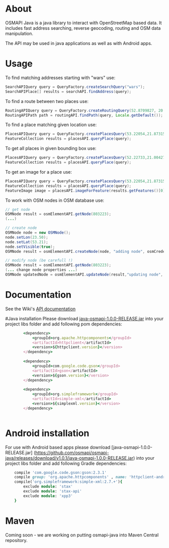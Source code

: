 # About
OSMAPI Java is a java library to interact with OpenStreetMap based data. It includes fast address searching, reverse geocoding, routing and OSM data manipulation.

The API may be used in java applications as well as with Android apps.

# Usage
To find matching addresses starting with "wars" use:
```java
SearchAPIQuery query = QueryFactory.createSearchQuery("wars");
SearchAPIPlace[] results = searchAPI.findAddress(query);
```

To find a route between two places use:
```java
RoutingAPIQuery query = QueryFactory.createRoutingQuery(52.8709827, 20.6171934, 52.5354061, 19.715046);
RoutingAPIPath path = routingAPI.findPath(query, Locale.getDefault());
```

To find a place matching given location use:
```java
PlacesAPIQuery query = QueryFactory.createPlacesQuery(53.22054,21.87315);
FeatureCollection results = placesAPI.queryPlace(query);
```

To get all places in given bounding box use:
```java
PlacesAPIQuery query = QueryFactory.createPlacesQuery(52.22733,21.00427, 52.22815,21.00539);
FeatureCollection results = placesAPI.queryPlace(query);
```

To get an image for a place use:
```java
PlacesAPIQuery query = QueryFactory.createPlacesQuery(53.22054,21.87315);
FeatureCollection results = placesAPI.queryPlace(query);
FeatureImage image = placesAPI.imageForFeature(results.getFeatures()[0]);
```

To work with OSM nodes in OSM database use:
```java
// get node
OSMNode result = osmElementAPI.getNode(803223);
(...)

// create node
OSMNode node = new OSMNode();
node.setLon(23.50);
node.setLat(53.21);
node.setVisible(true);
OSMNode result = osmElementAPI.createNode(node, "adding node", osmCredentials);

// modify node (be carefull !)
OSMNode result = osmElementAPI.getNode(803223);
(... change node properties ...)		
OSMNode updatedNode = osmElementAPI.updateNode(result,"updating node", osmCredentials);
```
# Documentation
See the Wiki's [API documentation](https://github.com/osmapi/osmapi-java/wiki/Java-API)

#Java installation
Please download [java-osmapi-1.0.0-RELEASE.jar](https://github.com/osmapi/osmapi-java/releases/download/v1.0.1/java-osmapi-1.0.0-RELEASE.jar) into your project libs folder and add following pom dependencies:

```ruby
		<dependency>
			<groupId>org.apache.httpcomponents</groupId>
			<artifactId>httpclient</artifactId>
			<version>${httpclient.version}</version>
		</dependency>
		
		<dependency>
			<groupId>com.google.code.gson</groupId>
			<artifactId>gson</artifactId>
			<version>${gson.version}</version>
		</dependency>
		
		<dependency>
			<groupId>org.simpleframework</groupId>
			<artifactId>simple-xml</artifactId>
			<version>${simplexml.version}</version>
		</dependency>
	
```

# Android installation
For use with Android based apps please download [java-osmapi-1.0.0-RELEASE.jar] (https://github.com/osmapi/osmapi-java/releases/download/v1.0.1/java-osmapi-1.0.0-RELEASE.jar) into your project libs folder and add following Gradle dependencies:

```ruby
	compile 'com.google.code.gson:gson:2.3.1'
    compile group: 'org.apache.httpcomponents' , name: 'httpclient-android' , version: '4.3.5.1'
    compile('org.simpleframework:simple-xml:2.7.+'){
        exclude module: 'stax'
        exclude module: 'stax-api'
        exclude module: 'xpp3'
    }
```
# Maven
Coming soon - we are working on putting osmapi-java into Maven Central repository.

